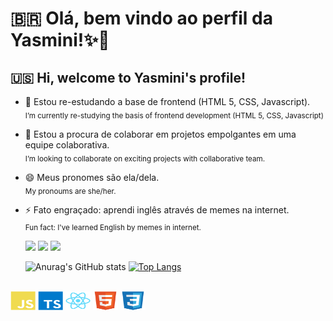 # 🇧🇷 Olá, bem vindo ao perfil da Yasmini!✨🎀
## 🇺🇸 Hi, welcome to Yasmini's profile!

<!-- - 🔭 I’m currently working on ...-->
- 🌱 Estou re-estudando a base de frontend (HTML 5, CSS, Javascript). 
<br><sub>I’m currently re-studying the basis of frontend development (HTML 5, CSS, Javascript)</sub>
  
- 👯 Estou a procura de colaborar em projetos empolgantes em uma equipe colaborativa. 
<br><sub>I’m looking to collaborate on exciting projects with collaborative team.</sub>
- 😄 Meus pronomes são ela/dela.
<br><sub>My pronoums are she/her.</sub>
- ⚡ Fato engraçado: aprendi inglês através de memes na internet.
<br><sub>Fun fact: I've learned English by memes in internet.</sub>
  
  <a href="https://www.linkedin.com/in/yasminioliveira" target="_blank"><img src="https://img.shields.io/badge/-LinkedIn-%230077B5?style=for-the-badge&logo=linkedin&logoColor=white" target="_blank"></a>
  <a href = "mailto:oliveira.yasmini@gmail.com"><img src="https://img.shields.io/badge/-Gmail-%23333?style=for-the-badge&logo=gmail&logoColor=white" target="_blank"></a>
<a href = "https://youtu.be/dQw4w9WgXcQ?si=QeOT3ogI6zTKQkGU"><img src="https://img.shields.io/badge/SURPRISE-8A2BE2" target="_blank"></a>

  ![Anurag's GitHub stats](https://github-readme-stats.vercel.app/api?username=yasmini98&count_private=true&show_icons=true&theme=synthwave)
  [![Top Langs](https://github-readme-stats.vercel.app/api/top-langs/?username=yasmini98&layout=compact&theme=synthwave)](https://github.com/yasmini98/github-readme-stats)

<div style="display: inline_block"><br>
  <img align="center" alt="Yas-Js" height="30" width="40" src="https://raw.githubusercontent.com/devicons/devicon/master/icons/javascript/javascript-plain.svg">
  <img align="center" alt="Yas-Ts" height="30" width="40" src="https://raw.githubusercontent.com/devicons/devicon/master/icons/typescript/typescript-plain.svg">
  <img align="center" alt="Yas-React" height="30" width="40" src="https://raw.githubusercontent.com/devicons/devicon/master/icons/react/react-original.svg">
  <img align="center" alt="Yas-HTML" height="30" width="40" src="https://raw.githubusercontent.com/devicons/devicon/master/icons/html5/html5-original.svg">
  <img align="center" alt="Yas-CSS" height="30" width="40" src="https://raw.githubusercontent.com/devicons/devicon/master/icons/css3/css3-original.svg">

</div>
